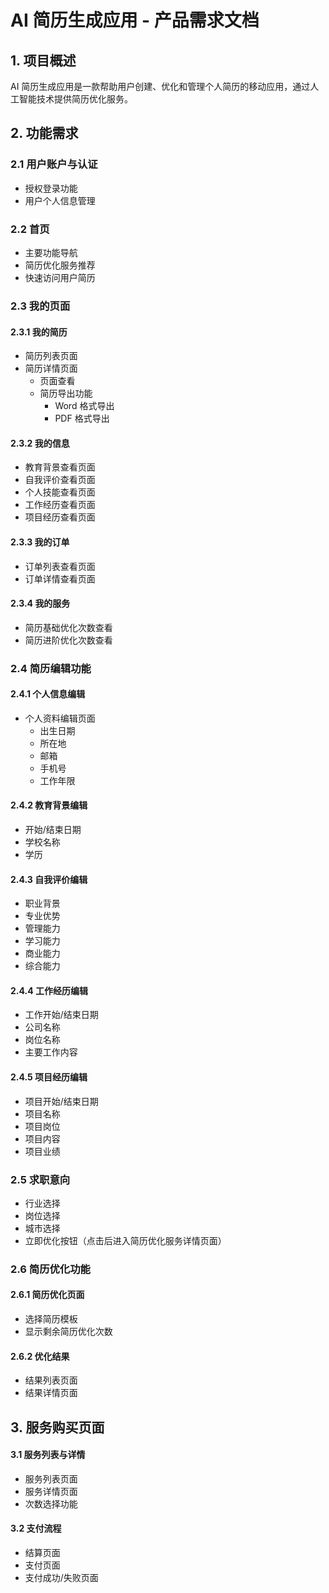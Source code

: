 # AI 简历生成应用 - 产品需求文档

## 1. 项目概述

AI 简历生成应用是一款帮助用户创建、优化和管理个人简历的移动应用，通过人工智能技术提供简历优化服务。

## 2. 功能需求

### 2.1 用户账户与认证

- 授权登录功能
- 用户个人信息管理

### 2.2 首页

- 主要功能导航
- 简历优化服务推荐
- 快速访问用户简历

### 2.3 我的页面

#### 2.3.1 我的简历

- 简历列表页面
- 简历详情页面
  - 页面查看
  - 简历导出功能
    - Word 格式导出
    - PDF 格式导出

#### 2.3.2 我的信息

- 教育背景查看页面
- 自我评价查看页面
- 个人技能查看页面
- 工作经历查看页面
- 项目经历查看页面

#### 2.3.3 我的订单

- 订单列表查看页面
- 订单详情查看页面

#### 2.3.4 我的服务

- 简历基础优化次数查看
- 简历进阶优化次数查看

### 2.4 简历编辑功能

#### 2.4.1 个人信息编辑

- 个人资料编辑页面
  - 出生日期
  - 所在地
  - 邮箱
  - 手机号
  - 工作年限

#### 2.4.2 教育背景编辑

- 开始/结束日期
- 学校名称
- 学历

#### 2.4.3 自我评价编辑

- 职业背景
- 专业优势
- 管理能力
- 学习能力
- 商业能力
- 综合能力

#### 2.4.4 工作经历编辑

- 工作开始/结束日期
- 公司名称
- 岗位名称
- 主要工作内容

#### 2.4.5 项目经历编辑

- 项目开始/结束日期
- 项目名称
- 项目岗位
- 项目内容
- 项目业绩

### 2.5 求职意向

- 行业选择
- 岗位选择
- 城市选择
- 立即优化按钮（点击后进入简历优化服务详情页面）

### 2.6 简历优化功能

#### 2.6.1 简历优化页面

- 选择简历模板
- 显示剩余简历优化次数

#### 2.6.2 优化结果

- 结果列表页面
- 结果详情页面

## 3. 服务购买页面

#### 3.1 服务列表与详情

- 服务列表页面
- 服务详情页面
- 次数选择功能

#### 3.2 支付流程

- 结算页面
- 支付页面
- 支付成功/失败页面
